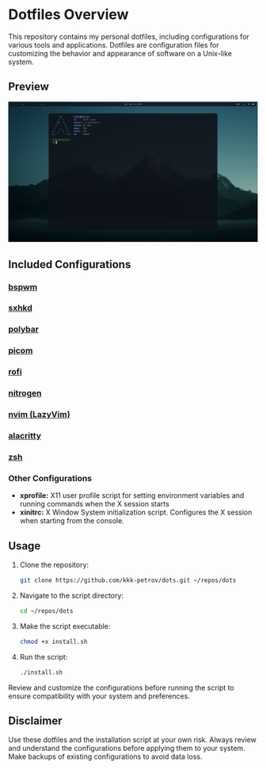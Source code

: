 # Dotfiles Overview

This repository contains my personal dotfiles, including configurations for various tools and applications. Dotfiles are configuration files for customizing the behavior and appearance of software on a Unix-like system.

## Preview
![preview](./preview.png)

## Included Configurations

### [bspwm](https://github.com/baskerville/bspwm)
### [sxhkd](https://github.com/baskerville/sxhkd)
### [polybar](https://github.com/polybar/polybar)
### [picom](https://github.com/yshui/picom)
### [rofi](https://github.com/davatorium/rofi)
### [nitrogen](https://github.com/l3ib/nitrogen)
### [nvim (LazyVim)](https://github.com/LazyVim/LazyVim)
### [alacritty](https://github.com/alacritty/alacritty)
### [zsh](https://www.zsh.org/)

### Other Configurations
- **xprofile:** X11 user profile script for setting environment variables and running commands when the X session starts
- **xinitrc:** X Window System initialization script. Configures the X session when starting from the console.

## Usage
1. Clone the repository:
   ```bash
   git clone https://github.com/kkk-petrov/dots.git ~/repos/dots
   ```

2. Navigate to the script directory:
   ```bash
   cd ~/repos/dots
   ```

3. Make the script executable:
   ```bash
   chmod +x install.sh
   ```

4. Run the script:
   ```bash
   ./install.sh
   ```

Review and customize the configurations before running the script to ensure compatibility with your system and preferences.

## Disclaimer
Use these dotfiles and the installation script at your own risk. Always review and understand the configurations before applying them to your system. Make backups of existing configurations to avoid data loss.
